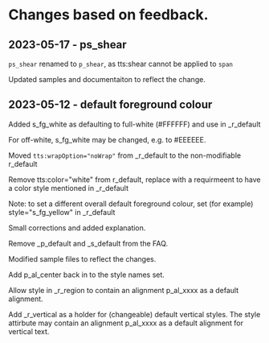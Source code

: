 # Changes based on feedback.

## 2023-05-17 - ps_shear

`ps_shear` renamed to `p_shear`, as tts:shear cannot be applied to `span`

Updated samples and documentaiton to reflect the change.

## 2023-05-12 - default foreground colour

Added s_fg_white as defaulting to full-white (#FFFFFF) and use in _r_default

For off-white, s_fg_white may be changed, e.g. to #EEEEEE.

Moved `tts:wrapOption="noWrap"` from _r_default to the non-modifiable r_default

Remove tts:color="white" from r_default, replace with a requirmeent to have a color style mentioned in _r_default

Note: to set a different overall default foreground colour, set (for example) style="s_fg_yellow" in _r_default

Small corrections and added explanation.

Remove _p_default and _s_default from the FAQ.

Modified sample files to reflect the changes.

Add p_al_center back in to the style names set.

Allow style in _r_region to contain an alignment p_al_xxxx as a default alignment.

Add _r_vertical as a holder for (changeable) default vertical styles.  The style attirbute may contain an alignment p_al_xxxx as a default alignment for vertical text.
